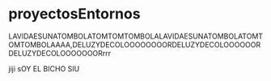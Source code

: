 # proyectosEntornos

LAVIDAESUNATOMBOLATOMTOMTOMBOLALAVIDAESUNATOMBOLATOMTOMTOMBOLAAAA,DELUZYDECOLOOOOOOOORDELUZYDECOLOOOOOORDELUZYDECOLOOOOOOORrrr

jiji
sOY EL BICHO SIU
